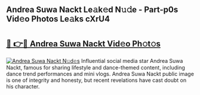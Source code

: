 ## Andrea Suwa Nackt Le𝚊k𝚎d N𝚞𝚍e - Part-p0s Vid𝚎o Photos Le𝚊ks cXrU4

# <h2><a href="http://fb817vy.evod.top/?m=Andrea+Suwa+Nackt">🔗 👉🔴 Andrea Suwa Nackt Vid𝚎o Ph𝚘t𝚘s</a></h2>

[![Andrea Suwa Nackt N𝚞d𝚎s](https://i.imgur.com/8V9OHl7.gif)](http://fb817vy.evod.top/?m=Andrea+Suwa+Nackt)
Influential social media star Andrea Suwa Nackt, famous for sharing lifestyle and dance-themed content, including dance trend performances and mini vlogs. Andrea Suwa Nackt public image is one of integrity and honesty, but recent revelations have cast doubt on his character. 
